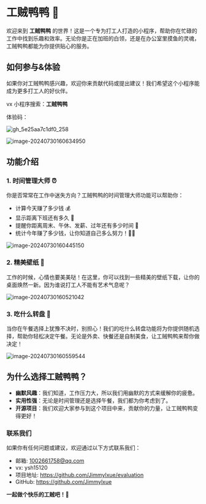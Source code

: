 # 工贼鸭鸭 🦆

欢迎来到 **工贼鸭鸭** 的世界！这是一个专为打工人打造的小程序，帮助你在忙碌的工作中找到乐趣和效率。无论你是正在加班的白领，还是在办公室里摸鱼的灵魂，工贼鸭鸭都能为你提供贴心的服务。

## 如何参与&体验

如果你对工贼鸭鸭感兴趣，欢迎你来贡献代码或提出建议！我们希望这个小程序能成为更多打工人的好伙伴。

vx 小程序搜索：**工贼鸭鸭**

体验码：

![gh_5e25aa7c1df0_258](https://image.jimmyxuexue.top/img/gh_5e25aa7c1df0_258.jpg)

![image-20240730160634950](https://image.jimmyxuexue.top/img/image-20240730160634950.png)

## 功能介绍

### 1. 时间管理大师 ⏰

你是否常常在工作中迷失方向？工贼鸭鸭的时间管理大师功能可以帮助你：

- 计算今天赚了多少钱 💰
- 显示距离下班还有多久 📅
- 提醒你距离周末、午休、发薪、过年还有多少时间 🎉
- 统计今年赚了多少钱，让你知道自己多么努力！💪🏻

![image-20240730160445150](https://image.jimmyxuexue.top/img/image-20240730160445150.png)

### 2. 精美壁纸 🎨

工作的时候，心情也要美美哒！在这里，你可以找到一些精美的壁纸下载，让你的桌面焕然一新。因为谁说打工人不能有艺术气息呢？

![image-20240730160521042](https://image.jimmyxuexue.top/img/image-20240730160521042.png)

### 3. 吃什么转盘 🍕

当你在午餐选择上犹豫不决时，别担心！我们的吃什么转盘功能将为你提供随机选择，帮助你轻松决定午餐。无论是外卖、快餐还是自制美食，让工贼鸭鸭来帮你做决定！

![image-20240730160559544](https://image.jimmyxuexue.top/img/image-20240730160559544.png)

## 为什么选择工贼鸭鸭？

- **幽默风趣**：我们知道，工作压力大，所以我们用幽默的方式来缓解你的疲惫。
- **实用性强**：无论是时间管理还是选择午餐，我们都为你考虑到了。
- **开源项目**：我们欢迎大家参与到这个项目中来，贡献你的力量，让工贼鸭鸭变得更好！

### 联系我们

如果你有任何问题或建议，欢迎通过以下方式联系我们：

- 邮箱: 1002661758@qq.com
- vx: ysh15120
- 项目地址: https://github.com/Jimmylxue/evaluation
- GitHub: https://github.com/Jimmylxue

**一起做个快乐的工贼吧！🎉**

